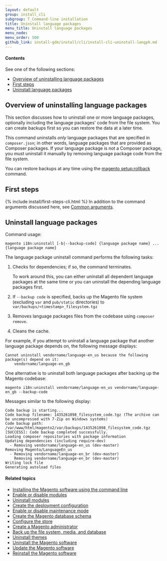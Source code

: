 ```yaml
---
layout: default
group: install_cli 
subgroup: T_Command-line installation
title: Uninstall language packages
menu_title: Uninstall language packages
menu_node: 
menu_order: 500
github_link: install-gde/install/cli/install-cli-uninstall-langpk.md
---
```


  
<h4>Contents</h4>

See one of the following sections:

*	<a href="#instgde-cli-uninst-lgpk-over">Overview of uninstalling language packages</a>
*	<a href="#instgde-cli-before">First steps</a>
*	<a href="#instgde-cli-uninst-mod-lgpk">Uninstall language packages</a>

<h2 id="instgde-cli-uninst-lgpk-over">Overview of uninstalling language packages</h2>
This section discusses how to uninstall one or more language packages, optionally including the language packages' code from the file system. You can create backups first so you can restore the data at a later time.

This command uninstalls *only* language packages that are specified in `composer.json`; in other words, language packages that are provided as Composer packages. If your language package is not a Composer package, you must uninstall it manually by removing language package code from the file system.

You can restore backups at any time using the <a href="{{ site.gdeurl }}install-gde/install/cli/install-cli-uninstall-mods.html#instgde-cli-uninst-mod-roll">magento setup:rollback</a> command.

<h2 id="instgde-cli-before">First steps</h2>
{% include install/first-steps-cli.html %}
In addition to the command arguments discussed here, see <a href="{{ site.gdeurl }}install-gde/install/install-cli-subcommands.html#instgde-cli-subcommands-common">Common arguments</a>.

<h2 id="instgde-cli-uninst-lgpk-uninst">Uninstall language packages</h2>
Command usage:

	magento i18n:uninstall [-b|--backup-code] {language package name} ... {language package name}

The language package uninstall command performs the following tasks:

1.	Checks for dependencies; if so, the command terminates.

	To work around this, you can either uninstall all dependent language packages at the same time or you can uninstall the depending language packages first.
2.	If `--backup code` is specified, backs up the Magento file system (excluding <code>var</code> and <code>pub/static</code> directories) to `var/backups/<timestamp>_filesystem.tgz`
3.	Removes language packages files from the codebase using `composer remove`.
4.	Cleans the cache.

For example, if you attempt to uninstall a language package that another language package depends on, the following message displays:

	Cannot uninstall vendorname/language-en_us because the following package(s) depend on it:
        vendorname/language-en_gb

One alternative is to uninstall both language packages after backing up the Magento codebase:

	magento i18n:uninstall vendorname/language-en_us vendorname/language-en_gb --backup-code

Messages similar to the following display:

	Code backup is starting...
	Code backup filename: 1435261098_filesystem_code.tgz (The archive can be uncompressed with 7-Zip on Windows systems)
	Code backup path: /var/www/html/magento2/var/backups/1435261098_filesystem_code.tgz
	[SUCCESS]: Code backup completed successfully.
	Loading composer repositories with package information
	Updating dependencies (including require-dev)
	  - Removing vendorname/language-en_us (dev-master)
	Removing Magento/LanguageEn_us
	  - Removing vendorname/language-en_br (dev-master)
		Removing vendorname/language-en_br (dev-master)
	Writing lock file
	Generating autoload files

#### Related topics

*	<a href="{{ site.gdeurl }}install-gde/install/cli/install-cli-install.html">Installing the Magento software using the command line</a>
*	<a href="{{ site.gdeurl }}install-gde/install/cli/install-cli-subcommands-enable.html">Enable or disable modules</a>
*	<a href="{{ site.gdeurl }}install-gde/install/cli/install-cli-uninstall-mods.html">Uninstall modules</a>
*	<a href="{{ site.gdeurl }}install-gde/install/cli/install-cli-subcommands-deployment.html">Create the deployment configuration</a>
*	<a href="{{ site.gdeurl }}install-gde/install/cli/install-cli-subcommands-maint.html">Enable or disable maintenance mode</a>
*	<a href="{{ site.gdeurl }}install-gde/install/cli/install-cli-subcommands-db.html">Create the Magento database schema</a>
*	<a href="{{ site.gdeurl }}install-gde/install/cli/install-cli-subcommands-store.html">Configure the store</a>
*	<a href="{{ site.gdeurl }}install-gde/install/cli/install-cli-subcommands-admin.html">Create a Magento administrator</a>
*	<a href="{{ site.gdeurl }}install-gde/install/cli/install-cli-backup.html">Back up the file system, media, and database</a>
*	<a href="{{ site.gdeurl }}install-gde/install/cli/install-cli-theme-uninstall.html">Uninstall themes</a>
*	<a href="{{ site.gdeurl }}install-gde/install/cli/install-cli-uninstall.html#instgde-install-uninstall">Uninstall the Magento software</a>
*	<a href="{{ site.gdeurl }}install-gde/install/cli/install-cli-uninstall.html#instgde-install-magento-update">Update the Magento software</a>
*	<a href="{{ site.gdeurl }}install-gde/install/cli/install-cli-uninstall.html#instgde-install-magento-reinstall">Reinstall the Magento software</a>
